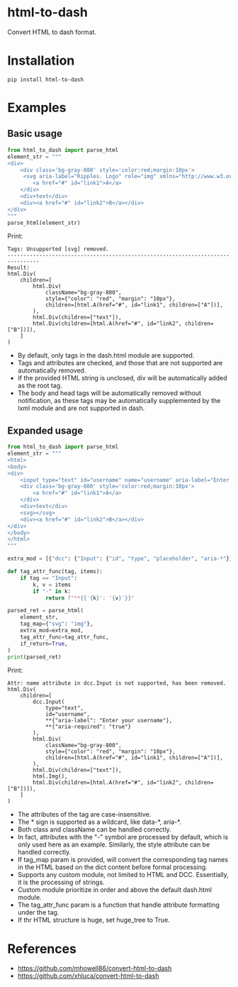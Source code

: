 # html-to-dash
Convert HTML to dash format.

# Installation
`pip install html-to-dash`

# Examples
## Basic usage
```python
from html_to_dash import parse_html
element_str = """
<div>
    <div class='bg-gray-800' style='color:red;margin:10px'>
     <svg aria-label="Ripples. Logo" role="img" xmlns="http://www.w3.org/2000/svg"</svg>
        <a href="#" id="link1">A</a>
    </div>
    <div>text</div>
    <div><a href="#" id="link2">B</a></div>
</div>
"""
parse_html(element_str)
```
Print:
```
Tags: Unsupported [svg] removed.
--------------------------------------------------------------------------------
Result:
html.Div(
    children=[
        html.Div(
            className="bg-gray-800",
            style={"color": "red", "margin": "10px"},
            children=[html.A(href="#", id="link1", children=["A"])],
        ),
        html.Div(children=["text"]),
        html.Div(children=[html.A(href="#", id="link2", children=["B"])]),
    ]
)
```
- By default, only tags in the dash.html module are supported.
- Tags and attributes are checked, and those that are not supported are automatically removed.
- If the provided HTML string is unclosed, div will be automatically added as the root tag.
- The body and head tags will be automatically removed without notification, as these tags may be automatically supplemented by the lxml module and are not supported in dash.

## Expanded usage
```python
from html_to_dash import parse_html
element_str = """
<html>
<body>
<div>
    <input type="text" id="username" name="username" aria-label="Enter your username" aria-required="true">
    <div class='bg-gray-800' style='color:red;margin:10px'>
        <a href="#" id="link1">A</a>
    </div>
    <div>text</div>
    <svg></svg>
    <div><a href="#" id="link2">B</a></div>
</div>
</body>
</html>
"""

extra_mod = [{"dcc": {"Input": {"id", "type", "placeholder", "aria-*"}}}]

def tag_attr_func(tag, items):
    if tag == "Input":
        k, v = items
        if "-" in k:
            return f"**{{'{k}': '{v}'}}"

parsed_ret = parse_html(
    element_str,
    tag_map={"svg": "img"},
    extra_mod=extra_mod,
    tag_attr_func=tag_attr_func,
    if_return=True,
)
print(parsed_ret)
```
Print:
```
Attr: name attribute in dcc.Input is not supported, has been removed.
html.Div(
    children=[
        dcc.Input(
            type="text",
            id="username",
            **{"aria-label": "Enter your username"},
            **{"aria-required": "true"}
        ),
        html.Div(
            className="bg-gray-800",
            style={"color": "red", "margin": "10px"},
            children=[html.A(href="#", id="link1", children=["A"])],
        ),
        html.Div(children=["text"]),
        html.Img(),
        html.Div(children=[html.A(href="#", id="link2", children=["B"])]),
    ]
)
```
- The attributes of the tag are case-insensitive.
- The \* sign is supported as a wildcard, like data-\*, aria-\*.
- Both class and className can be handled correctly.
- In fact, attributes with the "-" symbol are processed by default, which is only used here as an example. Similarly, the style attribute can be handled correctly.
- If tag_map param is provided, will convert the corresponding tag names in the HTML based on the dict content before formal processing.
- Supports any custom module, not limited to HTML and DCC. Essentially, it is the processing of strings.
- Custom module prioritize in order and above the default dash.html module.
- The tag_attr_func param is a function that handle attribute formatting under the tag.
- If thr HTML structure is huge, set huge_tree to True.

# References
- https://github.com/mhowell86/convert-html-to-dash
- https://github.com/xhluca/convert-html-to-dash
